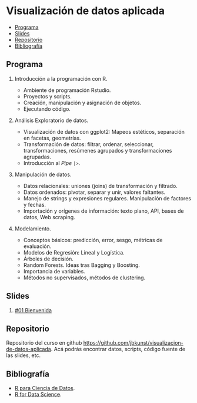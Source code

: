 Visualización de datos aplicada
================

- <a href="#programa" id="toc-programa">Programa</a>
- <a href="#slides" id="toc-slides">Slides</a>
- <a href="#repositorio" id="toc-repositorio">Repositorio</a>
- <a href="#bibliografía" id="toc-bibliografía">Bibliografía</a>

<link rel="stylesheet" href="https://latex.now.sh/style.css">

## Programa

1.  Introducción a la programación con R.

    - Ambiente de programación Rstudio.
    - Proyectos y scripts.
    - Creación, manipulación y asignación de objetos.
    - Ejecutando código.

2.  Análisis Exploratorio de datos.

    - Visualización de datos con ggplot2: Mapeos estéticos, separación
      en facetas, geometrías.
    - Transformación de datos: filtrar, ordenar, seleccionar,
      transformaciones, resúmenes agrupados y transformaciones
      agrupadas.
    - Introducción al *Pipe* `|>`.

3.  Manipulación de datos.

    - Datos relacionales: uniones (joins) de transformación y filtrado.
    - Datos ordenados: pivotar, separar y unir, valores faltantes.
    - Manejo de strings y expresiones regulares. Manipulación de
      factores y fechas.
    - Importación y orígenes de información: texto plano, API, bases de
      datos, Web scraping.

4.  Modelamiento.

    - Conceptos básicos: predicción, error, sesgo, métricas de
      evaluación.
    - Modelos de Regresión: Lineal y Logística.
    - Árboles de decisión.
    - Random Forests. Ideas tras Bagging y Boosting.
    - Importancia de variables.
    - Métodos no supervisados, métodos de clustering.

## Slides

1.  [\#01
    Bienvenida](https://jbkunst.github.io/intro-elementos-ds/slides/01-Bienvenida.html)

## Repositorio

Repositorio del curso en github
<https://github.com/jbkunst/visualizacion-de-datos-aplicada>. Acá podrás
encontrar datos, scripts, código fuente de las slides, etc.

## Bibliografía

- [R para Ciencia de Datos](https://es.r4ds.hadley.nz/).
- [R for Data Science](https://r4ds.hadley.nz/).
